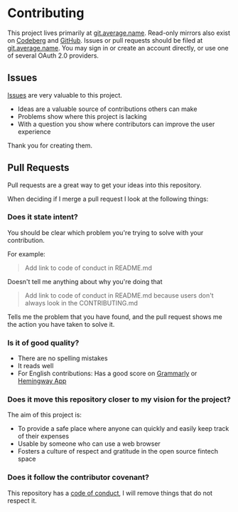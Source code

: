 <!-- Adapted from https://github.com/PurpleBooth/a-good-readme-template/blob/main/CONTRIBUTING.md -->

# Contributing

This project lives primarily at [git.average.name](https://git.average.name/AverageHelper/ip-echo-cloudflare). Read-only mirrors also exist on [Codeberg](https://codeberg.org/AverageHelper/ip-echo-cloudflare) and [GitHub](https://github.com/AverageHelper/ip-echo-cloudflare). Issues or pull requests should be filed at [git.average.name](https://git.average.name/AverageHelper/ip-echo-cloudflare). You may sign in or create an account directly, or use one of several OAuth 2.0 providers.

## Issues

[Issues](https://git.average.name/AverageHelper/ip-echo-cloudflare/issues/new/choose) are very valuable to this project.

- Ideas are a valuable source of contributions others can make
- Problems show where this project is lacking
- With a question you show where contributors can improve the user
  experience

Thank you for creating them.

## Pull Requests

Pull requests are a great way to get your ideas into this repository.

When deciding if I merge a pull request I look at the following
things:

### Does it state intent?

You should be clear which problem you're trying to solve with your
contribution.

For example:

> Add link to code of conduct in README.md

Doesn't tell me anything about why you're doing that

> Add link to code of conduct in README.md because users don't always
> look in the CONTRIBUTING.md

Tells me the problem that you have found, and the pull request shows me
the action you have taken to solve it.

### Is it of good quality?

- There are no spelling mistakes
- It reads well
- For English contributions: Has a good score on
  [Grammarly](https://www.grammarly.com) or [Hemingway
  App](https://hemingwayapp.com)

### Does it move this repository closer to my vision for the project?

The aim of this project is:

- To provide a safe place where anyone can quickly and easily keep track of their expenses
- Usable by someone who can use a web browser
- Fosters a culture of respect and gratitude in the open source fintech space

### Does it follow the contributor covenant?

This repository has a [code of conduct](/CODE_OF_CONDUCT.md), I will
remove things that do not respect it.
